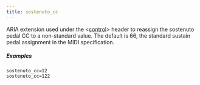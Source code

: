 ```yaml
---
title: sostenuto_cc
---
```

ARIA extension used under the <[control](/headers/control)> header to reassign
the sostenuto pedal CC to a non-standard value. The default is 66, the standard
sustain pedal assignment in the MIDI specification.

##### Examples

```
sostenuto_cc=12
sostenuto_cc=122
```
